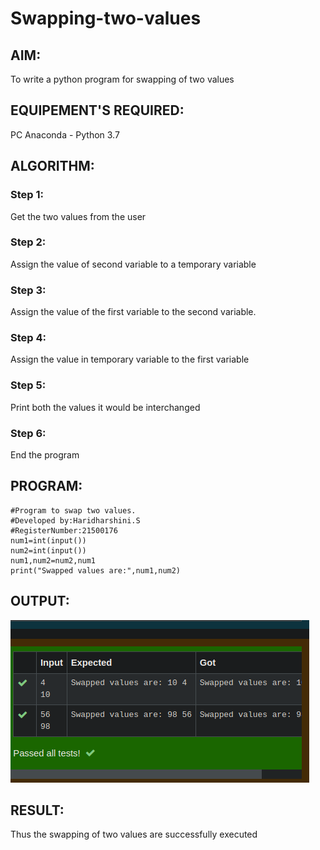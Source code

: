 # Swapping-two-values
## AIM:
To write a python program for swapping of two values
## EQUIPEMENT'S REQUIRED: 
PC
Anaconda - Python 3.7
## ALGORITHM: 
### Step 1:
Get the two values from the user
### Step 2: 
Assign the value of second variable to a temporary variable 
### Step 3: 
Assign the value of the first variable to the second variable.
### Step 4:  
Assign the value in temporary variable to the first variable
### Step 5: 
Print both the values it would be interchanged
### Step 6: 
End the program
## PROGRAM:
```
#Program to swap two values.
#Developed by:Haridharshini.S
#RegisterNumber:21500176
num1=int(input())
num2=int(input())
num1,num2=num2,num1
print("Swapped values are:",num1,num2)
```
## OUTPUT:
![output](./output.png)



## RESULT:
Thus the swapping of two values are successfully executed



